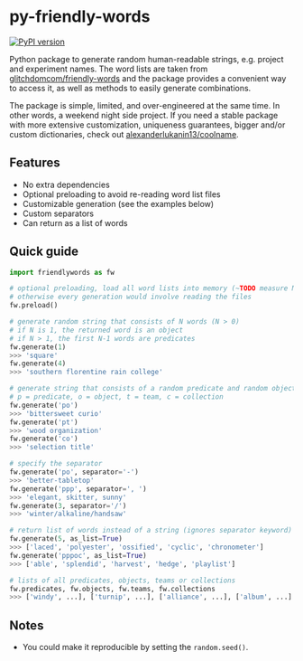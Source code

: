 # py-friendly-words
[![PyPI version](https://badge.fury.io/py/friendlywords.svg)](https://badge.fury.io/py/friendlywords)

Python package to generate random human-readable strings, e.g. project and experiment names.
The word lists are taken from
[glitchdomcom/friendly-words](https://github.com/glitchdotcom/friendly-words) and the package provides
a convenient way to access it, as well as methods to easily generate combinations.

The package is simple, limited, and over-engineered at the same time.
In other words, a weekend night side project.
If you need a stable package with more extensive customization, uniqueness guarantees,
bigger and/or custom dictionaries, check out
[alexanderlukanin13/coolname](https://github.com/alexanderlukanin13/coolname).

Features
--------
- No extra dependencies
- Optional preloading to avoid re-reading word list files
- Customizable generation (see the examples below)
- Custom separators
- Can return as a list of words

Quick guide
-----------
```python
import friendlywords as fw

# optional preloading, load all word lists into memory (~TODO measure MB)
# otherwise every generation would involve reading the files
fw.preload()

# generate random string that consists of N words (N > 0)
# if N is 1, the returned word is an object
# if N > 1, the first N-1 words are predicates
fw.generate(1)
>>> 'square'
fw.generate(4)
>>> 'southern florentine rain college'

# generate string that consists of a random predicate and random object
# p = predicate, o = object, t = team, c = collection
fw.generate('po')
>>> 'bittersweet curio'
fw.generate('pt')
>>> 'wood organization'
fw.generate('co')
>>> 'selection title'

# specify the separator
fw.generate('po', separator='-')
>>> 'better-tabletop'
fw.generate('ppp', separator=', ')
>>> 'elegant, skitter, sunny'
fw.generate(3, separator='/')
>>> 'winter/alkaline/handsaw' 

# return list of words instead of a string (ignores separator keyword)
fw.generate(5, as_list=True)
>>> ['laced', 'polyester', 'ossified', 'cyclic', 'chronometer']
fw.generate('pppoc', as_list=True)
>>> ['able', 'splendid', 'harvest', 'hedge', 'playlist']

# lists of all predicates, objects, teams or collections
fw.predicates, fw.objects, fw.teams, fw.collections
>>> ['windy', ...], ['turnip', ...], ['alliance', ...], ['album', ...]
```

Notes
-----
- You could make it reproducible by setting the `random.seed()`.